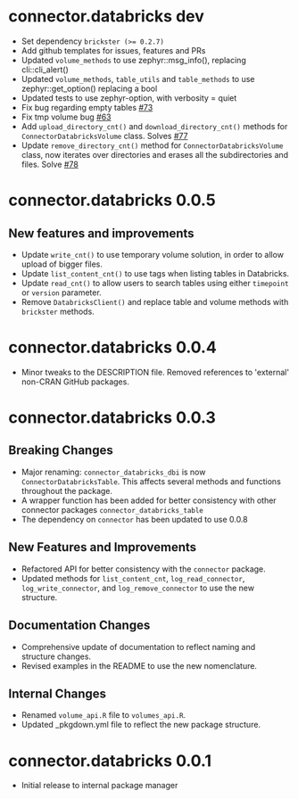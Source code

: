# connector.databricks dev

* Set dependency `brickster (>= 0.2.7)`
* Add github templates for issues, features and PRs
* Updated `volume_methods` to use zephyr::msg_info(), replacing cli::cli_alert()
* Updated `volume_methods`, `table_utils` and `table_methods` to use zephyr::get_option() replacing a bool
* Updated tests to use zephyr-option, with verbosity = quiet
* Fix bug regarding empty tables [#73](https://github.com/NovoNordisk-OpenSource/connector.databricks/issues/73)
* Fix tmp volume bug [#63](https://github.com/NovoNordisk-OpenSource/connector.databricks/issues/63)
* Add `upload_directory_cnt()` and `download_directory_cnt()` methods for
`ConnectorDatabricksVolume` class. Solves [#77](https://github.com/NovoNordisk-OpenSource/connector.databricks/issues/77)
* Update `remove_directory_cnt()` method for `ConnectorDatabricksVolume` class, now iterates over directories and erases all the subdirectories and files. Solve [#78](https://github.com/NovoNordisk-OpenSource/connector.databricks/issues/78)

# connector.databricks 0.0.5

## New features and improvements

* Update `write_cnt()` to use temporary volume solution, in order to allow upload of bigger files.
* Update `list_content_cnt()` to use tags when listing tables in Databricks.
* Update `read_cnt()` to allow users to search tables using either `timepoint` or `version` parameter.
* Remove `DatabricksClient()` and replace table and volume methods with `brickster` methods.

# connector.databricks 0.0.4

* Minor tweaks to the DESCRIPTION file. Removed references to 'external' non-CRAN GitHub packages.

# connector.databricks 0.0.3

## Breaking Changes

* Major renaming: `connector_databricks_dbi` is now `ConnectorDatabricksTable`. This affects several methods and functions throughout the package.
* A wrapper function has been added for better consistency with other connector packages `connector_databricks_table`
* The dependency on `connector` has been updated to use 0.0.8

## New Features and Improvements

* Refactored API for better consistency with the `connector` package.
* Updated methods for `list_content_cnt`, `log_read_connector`, `log_write_connector`, and `log_remove_connector` to use the new structure.

## Documentation Changes

* Comprehensive update of documentation to reflect naming and structure changes.
* Revised examples in the README to use the new nomenclature.

## Internal Changes

* Renamed `volume_api.R` file to `volumes_api.R`.
* Updated _pkgdown.yml file to reflect the new package structure.

# connector.databricks 0.0.1
* Initial release to internal package manager
